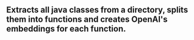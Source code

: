 ## Extracts all java classes from a directory, splits them into functions and creates OpenAI's embeddings for each function.
